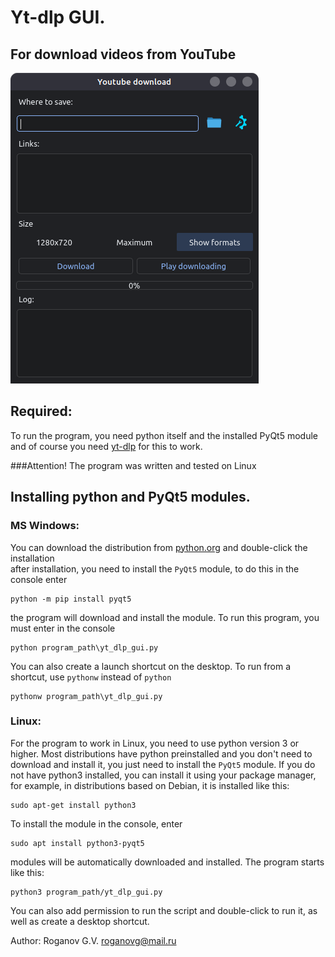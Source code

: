 # Yt-dlp GUI. 
## For download videos from YouTube
![screenshot](https://github.com/GennadiyVick/yt-dlp-gui/blob/master/image.png)
## Required:
To run the program, you need python itself and the installed PyQt5 module and of course you need [yt-dlp](https://github.com/yt-dlp/yt-dlp) for this to work.

###Attention! The program was written and tested on Linux

## Installing python and PyQt5 modules.  

### MS Windows:
You can download the distribution from [python.org](https://www.python.org/downloads/) and double-click the installation  
after installation, you need to install the `PyQt5`  module, to do this in the console enter 
```console
python -m pip install pyqt5
```
the program will download and install the module.
To run this program, you must enter in the console
```console
python program_path\yt_dlp_gui.py
```
You can also create a launch shortcut on the desktop.
To run from a shortcut, use `pythonw` instead of `python`
```console
pythonw program_path\yt_dlp_gui.py
```

### Linux:
For the program to work in Linux, you need to use python version 3 or higher.
Most distributions have python preinstalled and you don't need to download and install it, 
you just need to install the `PyQt5` module.
If you do not have python3 installed, you can install it using your package manager, 
for example, in distributions based on Debian, it is installed like this:
```console
sudo apt-get install python3
```
To install the module in the console, enter
```console
sudo apt install python3-pyqt5
```

modules will be automatically downloaded and installed.
The program starts like this:
```console
python3 program_path/yt_dlp_gui.py
```
You can also add permission to run the script and double-click to run it, as well as create a desktop shortcut.

Author: Roganov G.V. roganovg@mail.ru


